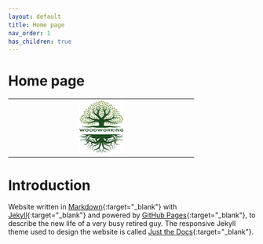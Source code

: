 ```yaml
---
layout: default
title: Home page
nav_order: 1
has_children: true
---
```


#  Home page

|                                          |
|:---------------------------------------------------------:|
| <img src="media/Lignarius.png" width="25%" height="25%"/> |

# Introduction

Website written in [Markdown](https://www.markdownguide.org/){:target="_blank"} with 
[Jekyll](https://jekyllrb.com/){:target="_blank"} and powered by [GitHub Pages](https://pages.github.com/){:target="_blank"},
to describe the new life of a very busy retired guy. The responsive Jekyll theme 
used to design the website is called [Just the Docs](https://just-the-docs.com/){:target="_blank"}. 



